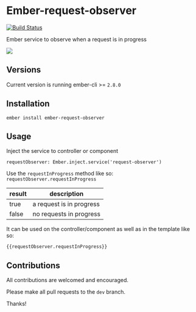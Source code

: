 # Ember-request-observer

[![Build Status](https://travis-ci.org/FutoRicky/ember-request-observer.svg?branch=master)](https://travis-ci.org/FutoRicky/ember-request-observer)

Ember service to observe when a request is in progress

![](http://imgur.com/XBdn1Uj.gif)

Versions
-------------
Current version is running ember-cli >= `2.8.0`


Installation
-------------
`ember install ember-request-observer`

Usage
-------------
Inject the service to controller or component

`requestObserver: Ember.inject.service('request-observer')`

Use the `requestInProgress` method like so: `requestObserver.requestInProgress`

| result | description              |
| ------ | ------------------------ |
|true    | a request is in progress |
|false   | no requests in progress  |

It can be used on the controller/component as well as in the template like so:

`{{requestObserver.requestInProgress}}`

Contributions
-------------

All contributions are welcomed and encouraged.

Please make all pull requests to the `dev` branch.

Thanks!

